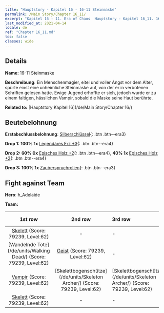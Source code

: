 ```yaml
---
title: "Hauptstory - Kapitel 16 - 16-11 Steinmaske"
permalink: /Main Story/Chapter 16_11/
excerpt: "Kapitel 16 - 11. Era of Chaos  Hauptstory - Kapitel 16_11. 16-11 Steinmaske"
last_modified_at: 2021-04-14
locale: de
ref: "Chapter 16_11.md"
toc: false
classes: wide
---
```


## Details

 **Name:** 16-11 Steinmaske

 **Beschreibung:** Ein Menschenmagier, eitel und voller Angst vor dem Alter, spürte einst eine unheimliche Steinmaske auf, von der er in verbotenen Schriften gelesen hatte. Ewige Jugend erhoffte er sich, jedoch wurde er zu einem faltigen, hässlichen Vampir, sobald die Maske seine Haut berührte.

 **Related to:** [Hauptstory Kapitel 16](/de/Main Story/Chapter 16/)

## Beutebelohnung

 **Erstabschlussbelohnung:** [Silberschlüssel](/de/Items/con_693/){: .btn .btn--era3}

 **Drop 1:** **100% 1x** [Legendäres Erz +3](/de/Items/mat_54/){: .btn .btn--era4}

 **Drop 2:** **60% 0x** [Episches Holz +2](/de/Items/mat_48/){: .btn .btn--era4}, **40% 1x** [Episches Holz +2](/de/Items/mat_48/){: .btn .btn--era4}

 **Drop 3:** **100% 1x** [Zauberspruchrollen](/de/Items/con_694/){: .btn .btn--era3}


## Fight against Team
 **Hero:** h_Adelaide

 **Team:**


  | 1st row | 2nd row | 3rd row | 4th row |
  |:----:|:----:|:----|:----:|
  | [Skelett](/de/units/Skeleton/) (Score: 79239, Level:62)  | - | - | - |
  | [Wandelnde Tote](/de/units/Walking Dead/) (Score: 79239, Level:62)  | [Geist](/de/units/Wight/) (Score: 79239, Level:62)  | - | - |
  | [Vampir](/de/units/Vampire/) (Score: 79239, Level:62)  | [Skelettbogenschütze](/de/units/Skeleton Archer/) (Score: 79239, Level:62)  | [Skelettbogenschütze](/de/units/Skeleton Archer/) (Score: 79239, Level:62)  | - |
  | [Skelett](/de/units/Skeleton/) (Score: 79239, Level:62)  | - | - | - |


